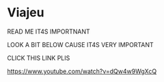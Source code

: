 # Viajeu
READ ME IT4S IMPORTNANT

LOOK A BIT BELOW CAUSE IT4S VERY IMPORTANT

CLICK THIS LINK PLIS

https://www.youtube.com/watch?v=dQw4w9WgXcQ

